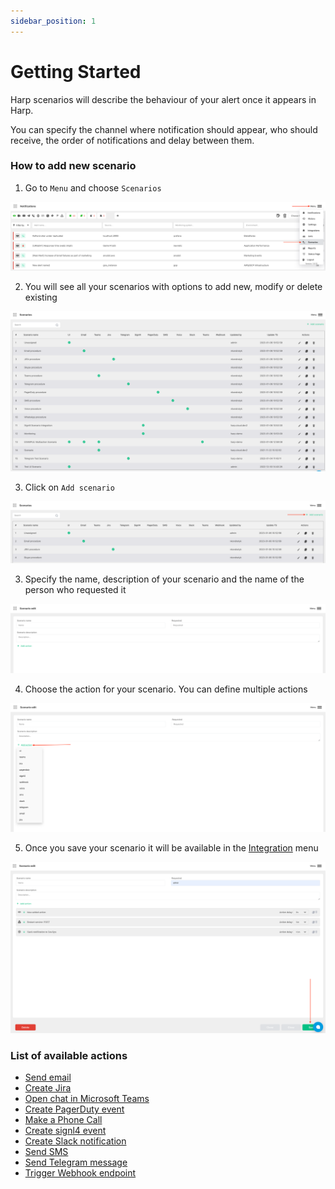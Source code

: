 ```yaml
---
sidebar_position: 1
---
```


# Getting Started

Harp scenarios will describe the behaviour of your alert once it appears in Harp.

You can specify the channel where notification should appear, who should receive, the order of notifications and delay between them.

### How to add new scenario
1. Go to `Menu` and choose `Scenarios`

![img.png](img.png)

2. You will see all your scenarios with options to add new, modify or delete existing

![img_1.png](img_1.png)

3. Click on `Add scenario`

![img_2.png](img_2.png)

3. Specify the name, description of your scenario and the name of the person who requested it

![img_4.png](img_4.png)

4. Choose the action for your scenario. You can define multiple actions

![img_5.png](img_5.png)

5. Once you save your scenario it will be available in the [Integration](../integration) menu

![img_6.png](img_6.png)

### List of available actions
- [Send email](email.md)
- [Create Jira](jira.md)
- [Open chat in Microsoft Teams](microsoft-teams.md)
- [Create PagerDuty event](pagerduty.md)
- [Make a Phone Call](phone-call.md)
- [Create signl4 event](signl4.md)
- [Create Slack notification](slack.md)
- [Send SMS](sms.md)
- [Send Telegram message](telegram.md)
- [Trigger Webhook endpoint](webhook.md)